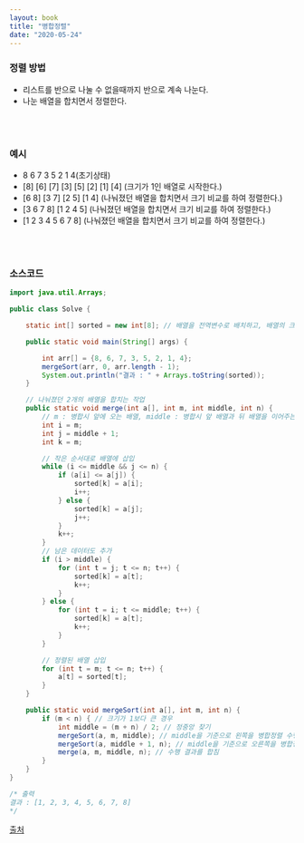 ```yaml
---
layout: book
title: "병합정렬"
date: "2020-05-24"
---
```


### 정렬 방법
 - 리스트를 반으로 나눌 수 없을때까지 반으로 계속 나눈다.
 - 나눈 배열을 합치면서 정렬한다.

<br><br>

### 예시
- 8 6 7 3 5 2 1 4(초기상태)
- [8] [6] [7] [3] [5] [2] [1] [4] (크기가 1인 배열로 시작한다.)
- [6 8] [3 7] [2 5] [1 4] (나눠졌던 배열을 합치면서 크기 비교를 하여 정렬한다.)
- [3 6 7 8] [1 2 4 5] (나눠졌던 배열을 합치면서 크기 비교를 하여 정렬한다.)
- [1 2 3 4 5 6 7 8] (나눠졌던 배열을 합치면서 크기 비교를 하여 정렬한다.)

<br><br>

### 소스코드

```java
import java.util.Arrays;

public class Solve {

    static int[] sorted = new int[8]; // 배열을 전역변수로 배치하고, 배열의 크기를 지정해줘야 함

    public static void main(String[] args) {

        int arr[] = {8, 6, 7, 3, 5, 2, 1, 4};
        mergeSort(arr, 0, arr.length - 1);
        System.out.println("결과 : " + Arrays.toString(sorted));
    }

    // 나눠졌던 2개의 배열을 합치는 작업
    public static void merge(int a[], int m, int middle, int n) {
        // m : 병합시 앞에 오는 배열, middle : 병합시 앞 배열과 뒤 배열을 이어주는 위치, n : 병합시 뒤에 오는 배열
        int i = m;
        int j = middle + 1;
        int k = m;

        // 작은 순서대로 배열에 삽입
        while (i <= middle && j <= n) {
            if (a[i] <= a[j]) {
                sorted[k] = a[i];
                i++;
            } else {
                sorted[k] = a[j];
                j++;
            }
            k++;
        }
        // 남은 데이터도 추가
        if (i > middle) {
            for (int t = j; t <= n; t++) {
                sorted[k] = a[t];
                k++;
            }
        } else {
            for (int t = i; t <= middle; t++) {
                sorted[k] = a[t];
                k++;
            }
        }

        // 정렬된 배열 삽입
        for (int t = m; t <= n; t++) {
            a[t] = sorted[t];
        }
    }

    public static void mergeSort(int a[], int m, int n) {
        if (m < n) { // 크기가 1보다 큰 경우
            int middle = (m + n) / 2; // 정중앙 찾기
            mergeSort(a, m, middle); // middle을 기준으로 왼쪽을 병합정렬 수행
            mergeSort(a, middle + 1, n); // middle을 기준으로 오른쪽을 병합정렬 수행
            merge(a, m, middle, n); // 수행 결과를 합침
        }
    }
}

/* 출력
결과 : [1, 2, 3, 4, 5, 6, 7, 8]
*/
```

[출처](https://blog.naver.com/ndb796/221227934987)

